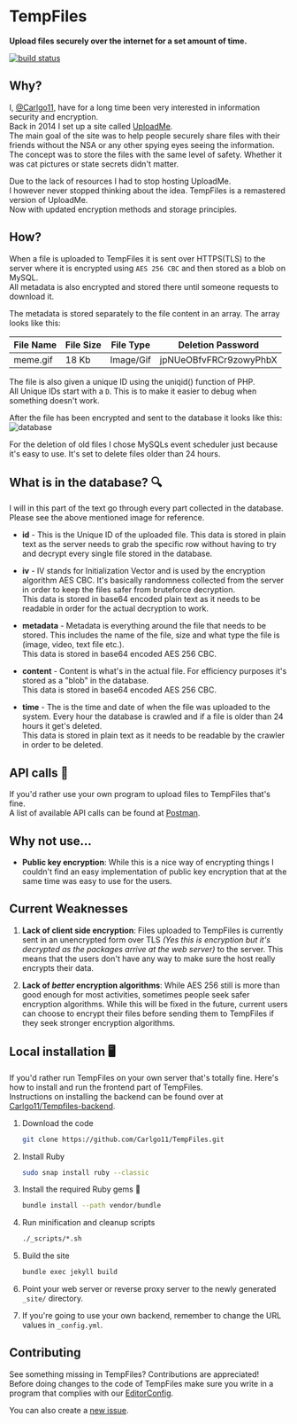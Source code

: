 # TempFiles
**Upload files securely over the internet for a set amount of time.**  

[![build status](https://img.shields.io/github/workflow/status/Carlgo11/TempFiles/Test%20Jekyll?style=for-the-badge)](https://github.com/Carlgo11/TempFiles/actions)

## Why?
I, [@Carlgo11](https://github.com/Carlgo11/), have for a long time been very interested in information security and encryption.  
Back in 2014 I set up a site called [UploadMe](https://github.com/Carlgo11/UploadMe).  
The main goal of the site was to help people securely share files with their friends without the NSA or any other spying eyes seeing the information.  
The concept was to store the files with the same level of safety. Whether it was cat pictures or state secrets didn't matter.  

Due to the lack of resources I had to stop hosting UploadMe.  
I however never stopped thinking about the idea. TempFiles is a remastered version of UploadMe.  
Now with updated encryption methods and storage principles.  

## How?
When a file is uploaded to TempFiles it is sent over HTTPS(TLS) to the server where it is encrypted using `AES 256 CBC` and then stored as a blob on MySQL.  
All metadata is also encrypted and stored there until someone requests to download it.  

The metadata is stored separately to the file content in an array. The array looks like this:

File Name | File Size | File Type | Deletion Password
 -------- | --------- | --------- | -----------------
 meme.gif |   18 Kb   | Image/Gif | jpNUeOBfvFRCr9zowyPhbX

The file is also given a unique ID using the uniqid() function of PHP.  
All Unique IDs start with a `D`. This is to make it easier to debug when something doesn't work.  

After the file has been encrypted and sent to the database it looks like this:
![database](https://user-images.githubusercontent.com/3535780/72116323-3d769700-334a-11ea-9fd0-78b455a773f6.png)

For the deletion of old files I chose MySQLs event scheduler just because it's easy to use.
It's set to delete files older than 24 hours.

## What is in the database? :mag:
I will in this part of the text go through every part collected in the database.  
Please see the above mentioned image for reference.

* **id** - This is the Unique ID of the uploaded file. This data is stored in plain text as the server needs to grab the specific row without having to try and decrypt every single file stored in the database.  

* **iv** - IV stands for Initialization Vector and is used by the encryption algorithm AES CBC. It's basically randomness collected from the server in order to keep the files safer from bruteforce decryption.  
This data is stored in base64 encoded plain text as it needs to be readable in order for the actual decryption to work.  

* **metadata** - Metadata is everything around the file that needs to be stored. This includes the name of the file, size and what type the file is (image, video, text file etc.).  
This data is stored in base64 encoded AES 256 CBC.  

* **content** - Content is what's in the actual file. For efficiency purposes it's stored as a "blob" in the database.  
This data is stored in base64 encoded AES 256 CBC.  

* **time** - The is the time and date of when the file was uploaded to the system. Every hour the database is crawled and if a file is older than 24 hours it get's deleted.  
This data is stored in plain text as it needs to be readable by the crawler in order to be deleted.  

## API calls :mega:
If you'd rather use your own program to upload files to TempFiles that's fine.  
A list of available API calls can be found at [Postman](https://documenter.getpostman.com/view/1675224/SW7ezkZn).

## Why not use...
* **Public key encryption**: While this is a nice way of encrypting things I couldn't find an easy implementation of public key encryption that at the same time was easy to use for the users.

## Current Weaknesses
1. **Lack of client side encryption**: Files uploaded to TempFiles is currently sent in an unencrypted form over TLS _(Yes this is encryption but it's decrypted as the packages arrive at the web server)_ to the server. This means that the users don't have any way to make sure the host really encrypts their data.  

2. **Lack of _better_ encryption algorithms**: While AES 256 still is more than good enough for most activities, sometimes people seek safer encryption algorithms. While this will be fixed in the future, current users can choose to encrypt their files before sending them to TempFiles if they seek stronger encryption algorithms.

## Local installation :desktop_computer:
If you'd rather run TempFiles on your own server that's totally fine.
Here's how to install and run the frontend part of TempFiles.  
Instructions on installing the backend can be found over at [Carlgo11/Tempfiles-backend](https://github.com/Carlgo11/Tempfiles-backend).

1.  Download the code
    ```BASH
    git clone https://github.com/Carlgo11/TempFiles.git
    ```

2. Install Ruby
    ```BASH
    sudo snap install ruby --classic
    ```

3. Install the required Ruby gems :gem:
    ```BASH
    bundle install --path vendor/bundle
    ```

4. Run minification and cleanup scripts
    ```BASH
    ./_scripts/*.sh
    ```

5. Build the site
    ```BASH
    bundle exec jekyll build
    ```

6. Point your web server or reverse proxy server to the newly generated `_site/` directory.

7. If you're going to use your own backend, remember to change the URL values in `_config.yml`.

## Contributing
See something missing in TempFiles? Contributions are appreciated!  
Before doing changes to the code of TempFiles make sure you write in a program that complies with our [EditorConfig](https://editorconfig.org/#download). 

You can also create a [new issue](https://github.com/Carlgo11/Tempfiles-backend/issues/new). 
